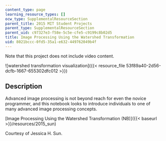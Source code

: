 ```yaml
---
content_type: page
learning_resource_types: []
ocw_type: SupplementalResourceSection
parent_title: 2015 MIT Student Projects
parent_type: SupplementalResourceSection
parent_uid: c97327e3-f58e-5c5e-cfe5-c9199c8b02d5
title: Image Processing Using the Watershed Transformation
uid: 8021bccc-0fd5-35a1-e632-449762049b4f
---
```


Note that this project does not include video content.

![watershed transformation visualization]({{< resource_file 53f89a40-2d56-dcfb-1667-655302dfc012 >}})

Description
-----------

Advanced image processing is not beyond reach for even the novice programmer, and this notebook looks to introduce individuals to one of many advanced image processing concepts.

[Image Processing Using the Watershed Transformation (NB)]({{< baseurl >}}/resources/2015_sun)

Courtesy of Jessica H. Sun.
